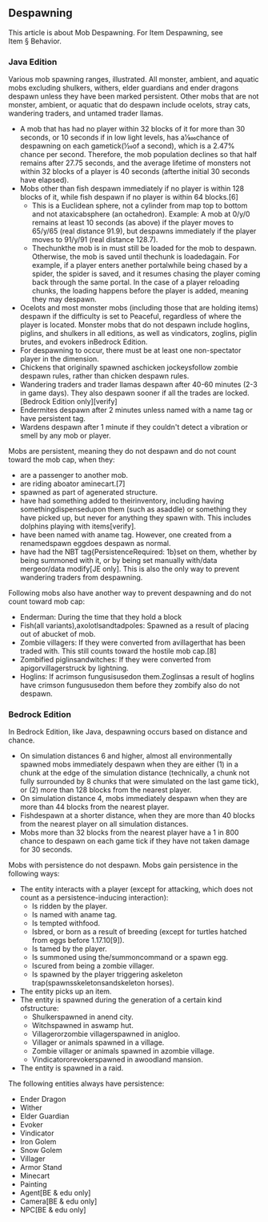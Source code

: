 ## Despawning
This article is about Mob Despawning.  For Item Despawning, see Item § Behavior.
### Java Edition
Various mob spawning ranges, illustrated.
All monster, ambient, and aquatic mobs excluding shulkers, withers, elder guardians and ender dragons despawn unless they have been marked persistent. Other mobs that are not monster, ambient, or aquatic that do despawn include ocelots, stray cats, wandering traders, and untamed trader llamas.

- A mob that has had no player within 32 blocks of it for more than 30 seconds, or 10 seconds if in low light levels, has a1⁄800chance of despawning on each gametick(1⁄20of a second), which is a 2.47% chance per second. Therefore, the mob population declines so that half remains after 27.75 seconds, and the average lifetime of monsters not within 32 blocks of a player is 40 seconds (afterthe initial 30 seconds have elapsed).
- Mobs other than fish despawn immediately if no player is within 128 blocks of it, while fish despawn if no player is within 64 blocks.[6]
	- This is a Euclidean sphere, not a cylinder from map top to bottom and not ataxicabsphere (an octahedron). Example: A mob at 0/y/0 remains at least 10 seconds (as above) if the player moves to 65/y/65 (real distance 91.9), but despawns immediately if the player moves to 91/y/91 (real distance 128.7).
	- Thechunkthe mob is in must still be loaded for the mob to despawn. Otherwise, the mob is saved until thechunk is loadedagain. For example, if a player enters anether portalwhile being chased by a spider, the spider is saved, and it resumes chasing the player coming back through the same portal. In the case of a player reloading chunks, the loading happens before the player is added, meaning they may despawn.
- Ocelots and most monster mobs (including those that are holding items) despawn if the difficulty is set to Peaceful, regardless of where the player is located. Monster mobs that do not despawn include hoglins, piglins, and shulkers in all editions, as well as vindicators, zoglins, piglin brutes, and evokers inBedrock Edition.
- For despawning to occur, there must be at least one non-spectator player in the dimension.
- Chickens that originally spawned aschicken jockeysfollow zombie despawn rules, rather than chicken despawn rules.
- Wandering traders and trader llamas despawn after 40-60 minutes (2-3 in game days). They also despawn sooner if all the trades are locked.‌[Bedrock Edition  only][verify]
- Endermites despawn after 2 minutes unless named with a name tag or have persistent tag.
- Wardens despawn after 1 minute if they couldn't detect a vibration or smell by any mob or player.



Mobs are persistent, meaning they do not despawn and do not count toward the mob cap, when they:

- are a passenger to another mob.
- are riding aboator aminecart.[7]
- spawned as part of agenerated structure.
- have had something added to theirinventory, including having somethingdispensedupon them (such as asaddle) or something they have picked up, but never for anything they spawn with. This includes dolphins playing with items[verify].
- have been named with aname tag. However, one created from a renamedspawn eggdoes despawn as normal.
- have had the NBT tag{PersistenceRequired: 1b}set on them, whether by being summoned with it, or by being set manually with/data mergeor/data modify‌[JE  only]. This is also the only way to prevent wandering traders from despawning.

Following mobs also have another way to prevent despawning and do not count toward mob cap:

- Enderman: During the time that they hold a block
- Fish(all variants),axolotlsandtadpoles: Spawned as a result of placing out of abucket of mob.
- Zombie villagers: If they were converted from avillagerthat has been traded with. This still counts toward the hostile mob cap.[8]
- Zombified piglinsandwitches: If they were converted from apigorvillagerstruck by lightning.
- Hoglins: If acrimson fungusisusedon them.Zoglinsas a result of hoglins have crimson fungususedon them before they zombify also do not despawn.

### Bedrock Edition
In Bedrock Edition, like Java, despawning occurs based on distance and chance.

- On simulation distances 6 and higher, almost all environmentally spawned mobs immediately despawn when they are either (1) in a chunk at the edge of the simulation distance (technically, a chunk not fully surrounded by 8 chunks that were simulated on the last game tick), or (2) more than 128 blocks from the nearest player.
- On simulation distance 4, mobs immediately despawn when they are more than 44 blocks from the nearest player.
- Fishdespawn at a shorter distance, when they are more than 40 blocks from the nearest player on all simulation distances.
- Mobs more than 32 blocks from the nearest player have a 1 in 800 chance to despawn on each game tick if they have not taken damage for 30 seconds.

Mobs with persistence do not despawn. Mobs gain persistence in the following ways:

- The entity interacts with a player (except for attacking, which does not count as a persistence-inducing interaction):
	- Is ridden by the player.
	- Is named with aname tag.
	- Is tempted withfood.
	- Isbred, or born as a result of breeding (except for turtles hatched from eggs before 1.17.10[9]).
	- Is tamed by the player.
	- Is summoned using the/summoncommand or a spawn egg.
	- Iscured from being a zombie villager.
	- Is spawned by the player triggering askeleton trap(spawnsskeletonsandskeleton horses).
- The entity picks up an item.
- The entity is spawned during the generation of a certain kind ofstructure:
	- Shulkerspawned in anend city.
	- Witchspawned in aswamp hut.
	- Villagerorzombie villagerspawned in anigloo.
	- Villager or animals spawned in a village.
	- Zombie villager or animals spawned in azombie village.
	- Vindicatororevokerspawned in awoodland mansion.
- The entity is spawned in a raid.

The following entities always have persistence: 

- Ender Dragon
- Wither
- Elder Guardian
- Evoker
- Vindicator
- Iron Golem
- Snow Golem
- Villager
- Armor Stand
- Minecart
- Painting
- Agent‌[BE & edu  only]
- Camera‌[BE & edu  only]
- NPC‌[BE & edu  only]


